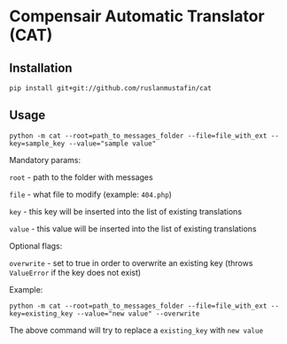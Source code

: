 # Compensair Automatic Translator (CAT)

## Installation

```
pip install git+git://github.com/ruslanmustafin/cat
```

## Usage

```
python -m cat --root=path_to_messages_folder --file=file_with_ext --key=sample_key --value="sample value"
```

Mandatory params:

`root` - path to the folder with messages

`file` - what file to modify (example: `404.php`)

`key` - this key will be inserted into the list of existing translations

`value` - this value will be inserted into the list of existing translations

Optional flags:

`overwrite` - set to true in order to overwrite an existing key (throws `ValueError` if the key does not exist) 

Example:
```
python -m cat --root=path_to_messages_folder --file=file_with_ext --key=existing_key --value="new value" --overwrite
```
The above command will try to replace a `existing_key` with `new value`
